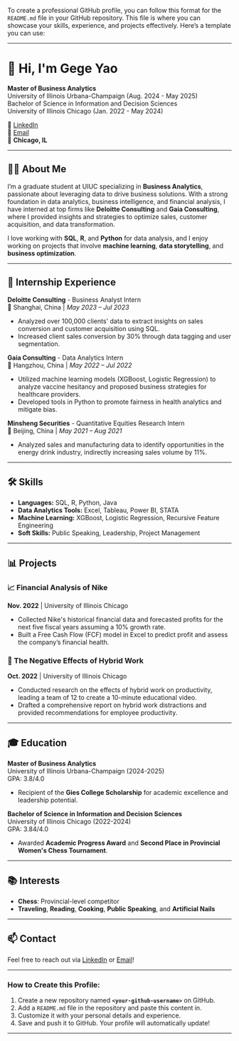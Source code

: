 To create a professional GitHub profile, you can follow this format for the `README.md` file in your GitHub repository. This file is where you can showcase your skills, experience, and projects effectively. Here’s a template you can use:

---

# 👋 Hi, I'm Gege Yao

**Master of Business Analytics**  
University of Illinois Urbana-Champaign (Aug. 2024 - May 2025)  
Bachelor of Science in Information and Decision Sciences  
University of Illinois Chicago (Jan. 2022 - May 2024)

🔗 [LinkedIn](https://www.linkedin.com/in/gege-yao-400a07324)  
📧 [Email](mailto:Yaogege.queenie@gmail.com)  
📍 **Chicago, IL**

---

## 🧑‍💻 About Me

I’m a graduate student at UIUC specializing in **Business Analytics**, passionate about leveraging data to drive business solutions. With a strong foundation in data analytics, business intelligence, and financial analysis, I have interned at top firms like **Deloitte Consulting** and **Gaia Consulting**, where I provided insights and strategies to optimize sales, customer acquisition, and data transformation.

I love working with **SQL**, **R**, and **Python** for data analysis, and I enjoy working on projects that involve **machine learning**, **data storytelling**, and **business optimization**.

---

## 💼 Internship Experience

**Deloitte Consulting** - Business Analyst Intern  
📍 Shanghai, China | *May 2023 – Jul 2023*  
- Analyzed over 100,000 clients' data to extract insights on sales conversion and customer acquisition using SQL.
- Increased client sales conversion by 30% through data tagging and user segmentation.

**Gaia Consulting** - Data Analytics Intern  
📍 Hangzhou, China | *May 2022 – Jul 2022*  
- Utilized machine learning models (XGBoost, Logistic Regression) to analyze vaccine hesitancy and proposed business strategies for healthcare providers.
- Developed tools in Python to promote fairness in health analytics and mitigate bias.

**Minsheng Securities** - Quantitative Equities Research Intern  
📍 Beijing, China | *May 2021 – Aug 2021*  
- Analyzed sales and manufacturing data to identify opportunities in the energy drink industry, indirectly increasing sales volume by 11%.

---

## 🛠️ Skills

- **Languages:** SQL, R, Python, Java
- **Data Analytics Tools:** Excel, Tableau, Power BI, STATA
- **Machine Learning:** XGBoost, Logistic Regression, Recursive Feature Engineering
- **Soft Skills:** Public Speaking, Leadership, Project Management

---

## 📊 Projects

### 📈 Financial Analysis of Nike  
**Nov. 2022** | University of Illinois Chicago  
- Collected Nike's historical financial data and forecasted profits for the next five fiscal years assuming a 10% growth rate.
- Built a Free Cash Flow (FCF) model in Excel to predict profit and assess the company’s financial health.

### 🏢 The Negative Effects of Hybrid Work  
**Oct. 2022** | University of Illinois Chicago  
- Conducted research on the effects of hybrid work on productivity, leading a team of 12 to create a 10-minute educational video.
- Drafted a comprehensive report on hybrid work distractions and provided recommendations for employee productivity.

---

## 🎓 Education

**Master of Business Analytics**  
University of Illinois Urbana-Champaign (2024-2025)  
GPA: 3.8/4.0  
- Recipient of the **Gies College Scholarship** for academic excellence and leadership potential.

**Bachelor of Science in Information and Decision Sciences**  
University of Illinois Chicago (2022-2024)  
GPA: 3.84/4.0  
- Awarded **Academic Progress Award** and **Second Place in Provincial Women's Chess Tournament**.

---

## 📚 Interests

- **Chess**: Provincial-level competitor  
- **Traveling**, **Reading**, **Cooking**, **Public Speaking**, and **Artificial Nails**

---

## 📫 Contact

Feel free to reach out via [LinkedIn](https://www.linkedin.com/in/gege-yao-400a07324) or [Email](mailto:Yaogege.queenie@gmail.com)!

---

### How to Create this Profile:

1. Create a new repository named **`<your-github-username>`** on GitHub.
2. Add a `README.md` file in the repository and paste this content in.
3. Customize it with your personal details and experience.
4. Save and push it to GitHub. Your profile will automatically update!

---
